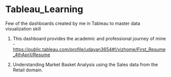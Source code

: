 # Tableau_Learning
Few of the dashboards created by me in Tableau to master data visualization skill


1. This dashboard provides the academic and professional journey of mine - https://public.tableau.com/profile/udayan3654#!/vizhome/First_Resume_4thApril/Resume

2. Understanding Market Basket Analysis using the Sales data from the Retail domain.
